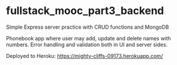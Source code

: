 # fullstack_mooc_part3_backend
Simple Express server practice with CRUD functions and MongoDB

Phonebook app where user may add, update and delete names with numbers. Error handling and validation both in UI and server sides.

Deployed to Heroku: https://mighty-cliffs-09173.herokuapp.com/
